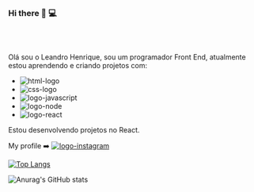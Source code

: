 ### Hi there 👋 :computer:
<br>
<br>

Olá sou o Leandro Henrique, sou um programador Front End, atualmente estou aprendendo e criando projetos com:

  -  <img src="https://img.shields.io/badge/HTML-239120?style=for-the-badge&logo=html5&logoColor=white" alt="html-logo" />
  -  <img src="https://img.shields.io/badge/CSS-239120?&style=for-the-badge&logo=css3&logoColor=white" alt="css-logo" />
  -  <img src="https://img.shields.io/badge/JavaScript-F7DF1E?style=for-the-badge&logo=javascript&logoColor=black" alt="logo-javascript"/>
  -  <img src="https://img.shields.io/badge/Node.js-43853D?style=for-the-badge&logo=node.js&logoColor=white" alt="logo-node"/>
  -  <img src="https://img.shields.io/badge/React-20232A?style=for-the-badge&logo=react&logoColor=61DAFB" alt="logo-react" />

Estou desenvolvendo projetos no React.

My profile :arrow_right:  <a href="https://www.instagram.com/leandro_ricke/"><img src="https://img.shields.io/badge/Instagram-E4405F?style=for-the-badge&logo=instagram&logoColor=white" alt="logo-instagram" /></a>

[![Top Langs](https://github-readme-stats.vercel.app/api/top-langs/?username=LeandroRicke)](https://github.com/anuraghazra/github-readme-stats)


![Anurag's GitHub stats](https://github-readme-stats.vercel.app/api?username=LeandroRicke&show_icons=true&theme=transparent)
